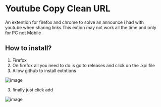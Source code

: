 # Youtube Copy Clean URL
An extention for firefox and chrome to solve an announce i had with youtube when sharing links 
This extion may not work all the time and only for PC not Mobile

## How to install?

1. Firefox
  1. On firefox all you need to do is go to releases and click on the .xpi file 
  2. Allow github to install extntions

  ![image](https://github.com/user-attachments/assets/97145067-c370-4d1f-b87d-2ee8c0189c24)
 
  3. finally just click add

  ![image](https://github.com/user-attachments/assets/59f32b9f-9443-4cc4-a76d-b732bf893b7e)
